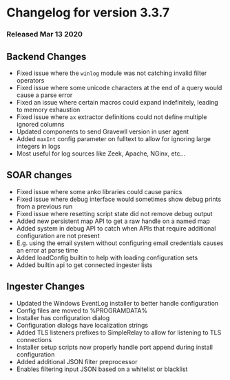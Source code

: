 # Changelog for version 3.3.7
  
### Released Mar 13 2020

## Backend Changes
* Fixed issue where the `winlog` module was not catching invalid filter operators
* Fixed issue where some unicode characters at the end of a query would cause a parse error
* Fixed an issue where certain macros could expand indefinitely, leading to memory exhaustion
* Fixed issue where `ax` extractor definitions could not define multiple ignored columns
* Updated components to send Gravewll version in user agent
* Added `maxInt` config parameter on fulltext to allow for ignoring large integers in logs
 * Most useful for log sources like Zeek, Apache, NGinx, etc...

## SOAR changes
* Fixed issue where some anko libraries could cause panics
* Fixed issue where debug interface would sometimes show debug prints from a previous run
* Fixed issue where resetting script state did not remove debug output
* Added new persistent map API to get a raw handle on a named map
* Added system in debug API to catch when APIs that require additional configuration are not present
 * E.g. using the email system without configuring email credentials causes an error at parse time
* Added loadConfig builtin to help with loading configuration sets
* Added builtin api to get connected ingester lists

## Ingester Changes
* Updated the Windows EventLog installer to better handle configuration
 * Config files are moved to %PROGRAMDATA%
 * Installer has configuration dialog
 * Configuration dialogs have localization strings
* Added TLS listeners prefixes to SimpleRelay to allow for listening to TLS connections
* Installer setup scripts now properly handle port append during install configuration
* Added additional JSON filter preprocessor
 * Enables filtering input JSON based on a whitelist or blacklist
